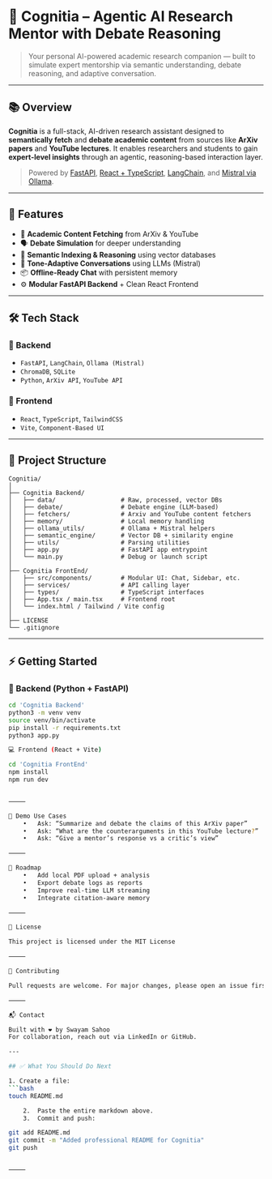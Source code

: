 # 🧠 Cognitia – Agentic AI Research Mentor with Debate Reasoning

> Your personal AI-powered academic research companion — built to simulate expert mentorship via semantic understanding, debate reasoning, and adaptive conversation.

---

## 📚 Overview

**Cognitia** is a full-stack, AI-driven research assistant designed to **semantically fetch** and **debate academic content** from sources like **ArXiv papers** and **YouTube lectures**. It enables researchers and students to gain **expert-level insights** through an agentic, reasoning-based interaction layer.

> Powered by [FastAPI](https://fastapi.tiangolo.com/), [React + TypeScript](https://react.dev/), [LangChain](https://www.langchain.com/), and [Mistral via Ollama](https://ollama.com/).

---

## 🧠 Features

- 📖 **Academic Content Fetching** from ArXiv & YouTube
- 🗣️ **Debate Simulation** for deeper understanding
- 🧩 **Semantic Indexing & Reasoning** using vector databases
- 🧵 **Tone-Adaptive Conversations** using LLMs (Mistral)
- 📦 **Offline-Ready Chat** with persistent memory
- ⚙️ **Modular FastAPI Backend** + Clean React Frontend

---

## 🛠️ Tech Stack

### 🔹 Backend
- `FastAPI`, `LangChain`, `Ollama (Mistral)`
- `ChromaDB`, `SQLite`
- `Python`, `ArXiv API`, `YouTube API`

### 🔹 Frontend
- `React`, `TypeScript`, `TailwindCSS`
- `Vite`, `Component-Based UI`

---

## 📁 Project Structure

```
Cognitia/
│
├── Cognitia Backend/
│   ├── data/                  # Raw, processed, vector DBs
│   ├── debate/                # Debate engine (LLM-based)
│   ├── fetchers/              # Arxiv and YouTube content fetchers
│   ├── memory/                # Local memory handling
│   ├── ollama_utils/          # Ollama + Mistral helpers
│   ├── semantic_engine/       # Vector DB + similarity engine
│   ├── utils/                 # Parsing utilities
│   ├── app.py                 # FastAPI app entrypoint
│   └── main.py                # Debug or launch script
│
├── Cognitia FrontEnd/
│   ├── src/components/        # Modular UI: Chat, Sidebar, etc.
│   ├── services/              # API calling layer
│   ├── types/                 # TypeScript interfaces
│   ├── App.tsx / main.tsx     # Frontend root
│   └── index.html / Tailwind / Vite config
│
├── LICENSE
└── .gitignore
```
---

## ⚡ Getting Started

### 🔧 Backend (Python + FastAPI)
```bash
cd 'Cognitia Backend'
python3 -m venv venv
source venv/bin/activate
pip install -r requirements.txt
python3 app.py

💻 Frontend (React + Vite)

cd 'Cognitia FrontEnd'
npm install
npm run dev


⸻

🧪 Demo Use Cases
	•	Ask: “Summarize and debate the claims of this ArXiv paper”
	•	Ask: “What are the counterarguments in this YouTube lecture?”
	•	Ask: “Give a mentor’s response vs a critic’s view”

⸻

📌 Roadmap
	•	Add local PDF upload + analysis
	•	Export debate logs as reports
	•	Improve real-time LLM streaming
	•	Integrate citation-aware memory

⸻

🪪 License

This project is licensed under the MIT License

⸻

🤝 Contributing

Pull requests are welcome. For major changes, please open an issue first to discuss what you would like to change.

⸻

📬 Contact

Built with ❤️ by Swayam Sahoo
For collaboration, reach out via LinkedIn or GitHub.

---

## ✅ What You Should Do Next

1. Create a file:
```bash
touch README.md

	2.	Paste the entire markdown above.
	3.	Commit and push:

git add README.md
git commit -m "Added professional README for Cognitia"
git push


⸻

